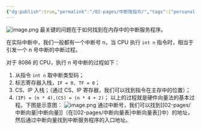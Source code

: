 ```yaml
---
{"dg-publish":true,"permalink":"/02-pages/中断隐指令/","tags":["personal/blog","计算机组成原理","概念"]}
---
```


![image.png](https://yelanyanyu-img-bed.oss-cn-hangzhou.aliyuncs.com/img/blog/2024/07/20240711195126.png)
最关键的问题在于如何找到在内存中的中断服务程序。

在实际中断中，我们一般都有一个中断号 n，当 CPU 执行 `int n` 指令时，相当于引发一个 n 号中断的中断过程。

对于 8086 的 CPU，执行 n 号中断的过程如下：
 1. 从指令 `int n` 取中断类型码；
 2. 标志寄存器入栈，`IF = 0, TF = 0`；
 3. CS、IP 入栈；（通过 CS、IP 寄存器，我们可以找到指令在主存中的位置）；
 4. `(IP) = (n * 4),(CS) = (n * 4 + 2)`；
以上的过程就是硬件向量法的基本过程。下图是示意图：
![image.png](https://yelanyanyu-img-bed.oss-cn-hangzhou.aliyuncs.com/img/blog/2024/07/20240717192639.png)
通过中断号，我们可以找到[[02-pages/中断向量\|中断向量]]（在[[02-pages/中断向量表\|中断向量表]]中）的地址，然后通过中断向量找到中断服务程序的入口地址。